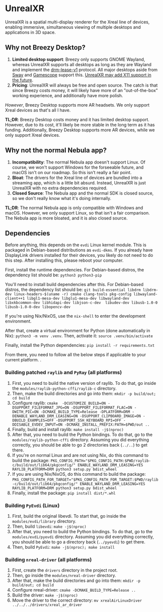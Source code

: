 # UnrealXR

UnrealXR is a spatial multi-display renderer for the Xreal line of devices, enabling immersive, simultaneous viewing of multiple desktops and applications in 3D space.

## Why not Breezy Desktop?

1. **Limited desktop support**: Breezy only supports GNOME Wayland, whereas UnrealXR supports all desktops as long as they are Wayland and implement the [drm-lease-v1](https://wayland.app/protocols/drm-lease-v1) protocol. All major desktops aside from [Sway](https://swaywm.org/) and [Gamescope](https://wiki.archlinux.org/title/Gamescope) support this. [UnrealXR may add X11 support in the future](https://git.terah.dev/imterah/unrealxr/issues/1).
2. **Pricing**: UnrealXR will always be free and open source. The catch is that since Breezy costs money, it will likely have more of an "out-of-the-box" working experience, and additionally have more polish.

*However*, Breezy Desktop supports more AR headsets. We only support Xreal devices as that's all I have.

**TL;DR**: Breezy Desktop costs money and it has limited desktop support. However, due to its cost, it'll likely be more stable in the long term as it has funding. Additionally, Breezy Desktop supports more AR devices, while we only support Xreal devices.

## Why not the normal Nebula app?

1. **Incompatibility**: The normal Nebula app doesn't support Linux. Of course, we won't support Windows for the forseeable future, and macOS isn't on our roadmap. So this isn't really a fair point.
1. **Bloat**: The drivers for the Xreal line of devices are bundled into a streaming app, which is a little bit absurd. Instead, UnrealXR is just UnrealXR with no extra dependencies required.
2. **Closed Source**: The Nebula app and the normal SDK is closed source, so we don't really know what it's doing internally.

**TL;DR**: The normal Nebula app is only compatible with Windows and macOS. However, we only support Linux, so that isn't a fair comparison. The Nebula app is more bloated, and it is also closed source.

## Dependencies

Before anything, this depends on the `evdi` Linux kernel module. This is packaged in Debian-based distributions as `evdi-dkms`. If you already have DisplayLink drivers installed for their devices, you likely do not need to do this step. After installing this, please reboot your computer.

First, install the runtime dependencies. For Debian-based distros, the dependency list should be: `python3 python3-pip`

You'll need to install build dependencies after this. For Debian-based distros, the dependency list should be: `git build-essential libdrm libdrm-dev linux-headers-$(uname -r) cmake clang-tools pkg-config libwayland-client++1 libgl1-mesa-dev libglu1-mesa-dev libwayland-dev libxkbcommon-dev libhidapi-dev libjson-c-dev	libudev-dev libusb-1.0-0	libusb-1.0-0-dev libopencv-dev`

If you're using Nix/NixOS, use the `nix-shell` to enter the development environment.

After that, create a virtual environment for Python (done automatically in Nix): `python3 -m venv .venv`. Then, activate it: `source .venv/bin/activate`

Finally, install the Python dependencies: `pip install -r requirements.txt`

From there, you need to follow all the below steps if applicable to your current platform.
.
### Building patched `raylib` and `PyRay` (all platforms)

1. First, you need to build the native version of raylib. To do that, go inside the `modules/raylib-python-cffi/raylib-c` directory.
2. Then, make the build directories and go into them: `mkdir -p build/out; cd build`
3. Configure raylib: `cmake  -DCUSTOMIZE_BUILD=ON -DSUPPORT_FILEFORMAT_JPG=ON -DSUPPORT_FILEFORMAT_FLAC=ON -DWITH_PIC=ON -DCMAKE_BUILD_TYPE=Release -DPLATFORM=DRM -DENABLE_WAYLAND_DRM_LEASING=ON -DSUPPORT_CLIPBOARD_IMAGE=ON -DBUILD_EXAMPLES=OFF -DSUPPORT_SSH_KEYBOARD_RPI=OFF -DDISABLE_EVDEV_INPUT=ON -DCMAKE_INSTALL_PREFIX:PATH=$PWD/out ..`
4. Finally, build and install raylib: `make install -j$(nproc)`
5. After that, you need to build the Python bindings. To do that, go to the `modules/raylib-python-cffi` directory. Assuming you did everything correctly, you should be able to go 2 directories back (`../..`) to get there.
6. If you're on normal Linux and are not using Nix, do this command to build the package: `PKG_CONFIG_PATH="$PKG_CONFIG_PATH:$PWD/raylib-c/build/out/lib64/pkgconfig/" ENABLE_WAYLAND_DRM_LEASING=YES RAYLIB_PLATFORM=DRM python3 setup.py bdist_wheel`
7. If you are using Nix/NixOS, do this command to build the package: `PKG_CONFIG_PATH_FOR_TARGET="$PKG_CONFIG_PATH_FOR_TARGET:$PWD/raylib-c/build/out/lib64/pkgconfig/" ENABLE_WAYLAND_DRM_LEASING=YES RAYLIB_PLATFORM=DRM python3 setup.py bdist_wheel`
8. Finally, install the package: `pip install dist/*.whl`

### Building `PyEvdi` (Linux)

1. First, build the original libevdi. To start that, go inside the `modules/evdi/library` directory.
2. Then, build `libevdi`: `make -j$(nproc)`
3. After that, you need to build the Python bindings. To do that, go to the `modules/evdi/pyevdi` directory. Assuming you did everything correctly, you should be able to go a directory back (`../pyevdi`) to get there.
4. Then, build `PyEvdi`: `make -j$(nproc); make install`

### Building `nreal-driver` (all platforms)

1. First, create the `drivers` directory in the project root.
2. Then, go inside the `modules/nreal-driver` directory.
3. After that, make the build directories and go into them: `mkdir -p build/out; cd build`
4. Configure nreal-driver: `cmake -DCMAKE_BUILD_TYPE=Release ..`
5. Build the driver: `make -j$(nproc)`
6. Move the driver to the correct directory: `mv xrealAirLinuxDriver ../../../drivers/xreal_ar_driver`
